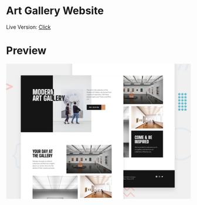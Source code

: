 # Art Gallery Website

Live Version: [Click](https://chpseb.github.io/ArtGalleryWebsite/)

# Preview
![ArtGalleryWebsite](https://github.com/chpseb/ArtGalleryWebsite/blob/main/preview.jpg?raw=true)


